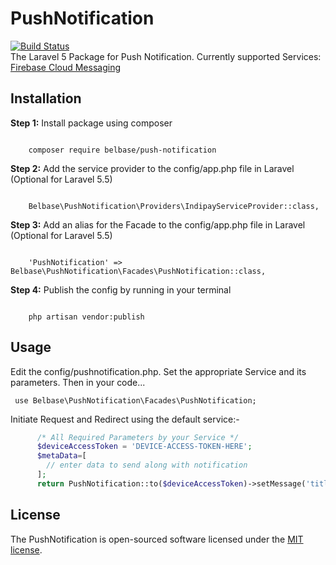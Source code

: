 # PushNotification
[![Build Status](https://travis-ci.org/belbase/push-notification.svg?branch=0.1)](https://travis-ci.org/belbase/push-notification)
<br/>
The Laravel 5 Package for Push Notification. Currently supported Services: <a href="https://firebase.google.com/">Firebase Cloud Messaging</a>

<h2>Installation</h2>
<b>Step 1:</b> Install package using composer
<pre><code>
    composer require belbase/push-notification
</pre></code>

<b>Step 2:</b> Add the service provider to the config/app.php file in Laravel (Optional for Laravel 5.5)
<pre><code>
    Belbase\PushNotification\Providers\IndipayServiceProvider::class,
</pre></code>

<b>Step 3:</b> Add an alias for the Facade to the config/app.php file in Laravel (Optional for Laravel 5.5)
<pre><code>
    'PushNotification' => Belbase\PushNotification\Facades\PushNotification::class,
</pre></code>

<b>Step 4:</b> Publish the config by running in your terminal
<pre><code>
    php artisan vendor:publish
</pre></code>

<h2>Usage</h2>

Edit the config/pushnotification.php. Set the appropriate Service and its parameters. Then in your code... <br>
<pre><code> use Belbase\PushNotification\Facades\PushNotification;  </code></pre>
Initiate Request and Redirect using the default service:-
```php 
      /* All Required Parameters by your Service */
      $deviceAccessToken = 'DEVICE-ACCESS-TOKEN-HERE';
      $metaData=[
        // enter data to send along with notification
      ];
      return PushNotification::to($deviceAccessToken)->setMessage('title','body',$metaData)->sendMessage();
```

## License

The PushNotification is open-sourced software licensed under the [MIT license](https://opensource.org/licenses/MIT).
